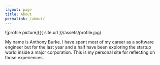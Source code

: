 ```yaml
---
layout: page
title: About
permalink: /about/
---
```


![profile picture]({{ site.url }}/assets/profile.jpg)

My name is Anthony Burke.  I have spent most of my career as a software engineer but for the last year and a half have been exploring the startup world inside a major corporation.  This is my personal site for reflecting on those experiences.
